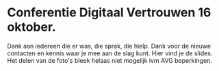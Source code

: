 # Conferentie Digitaal Vertrouwen 16 oktober.

Dank aan iedereen die er was, die sprak, die hielp. Dank voor de nieuwe contacten en kennis waar je mee aan de slag kunt.
Hier vind je de slides. Het delen van de foto's bleek helaas niet mogelijk ivm AVG beperkingen.
